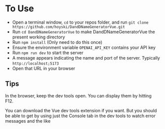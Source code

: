 # To Use

- Open a terminal window, `cd` to your repos folder, and run `git clone https://github.com/hoyski/DandDNameGeneratorVue.git`
- Run `cd DandDNameGeneratorVue` to make DandDNameGeneratorVue the present working directory
- Run `npm install` (Only need to do this once)
- Ensure the environment variable `OPENAI_API_KEY` contains your API key
- Run `npm run dev` to start the server
- A message appears indicating the name and port of the server. Typically `http://localhost;5173`
- Open that URL in your browser


## Tips

In the browser, keep the dev tools open. You can display them by hitting F12. 

You can download the Vue dev tools extension if you want. But you should be able to get by using just the Console tab in the dev tools to watch error messages and the like
